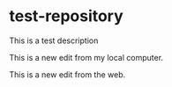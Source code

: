 # test-repository
This is a test description

This is a new edit from my local computer.

This is a new edit from the web.
